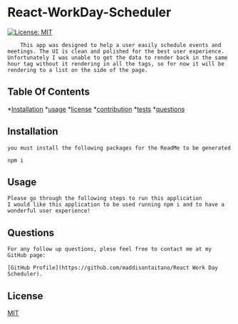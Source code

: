 # React-WorkDay-Scheduler
 [![License: MIT](https://img.shields.io/badge/License-MIT-yellow.svg)](https://opensource.org/licenses/MIT)

        This app was designed to help a user easily schedule events and meetings. The UI is clean and polished for the best user experience. Unfortunately I was unable to get the data to render back in the same hour tag without it rendering in all the tags, so for now it will be rendering to a list on the side of the page. 
    

## Table Of Contents

*[Installation](#installation) 
*[usage](#usage)
*[license](#license)
*[contribution](#contribution)
*[tests](#tests)
*[questions](#questions)


## Installation
    you must install the following packages for the ReadMe to be generated

    npm i
   
    
## Usage
    Please go through the following steps to run this application 
    I would like this application to be used running npm i and to have a wonderful user experience!



    

   
## Questions
    For any follow up questions, plese feel free to contact me at my GitHub page:

    [GitHub Profile](https://github.com/maddisontaitano/React Work Day Scheduler).
    
## License
[MIT](https://choosealicense.com/licenses/mit/)
